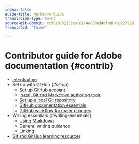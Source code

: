 ```yaml
---
index: false
guide-title: Markdown Guide
translation-type: tm+mt
source-git-commit: ec95e0b52151ca98174e6890d4df90b46b227928
Translated: 'false'

---
```



# Contributor guide for Adobe documentation {#contrib}

+ [Introduction](introduction.md)
+ Set up with GitHub {#setup}
   + [Set up GitHub account](setup/sign-up.md)
   + [Install Git and Markdown authoring tools](setup/install-tools.md)
   + [Set up a local Git repository](setup/local-repo.md)
   + [GitHub documentation essentials](setup/git-fundamentals.md)
   + [GitHub workflow for major changes](setup/full-workflow.md)
+ Writing essentials {#writing-essentials}
   + [Using Markdown](writing-essentials/using-markdown.md)
   + [General writing guidance](writing-essentials/general-writing-guidance.md)
   + [Linking](writing-essentials/linking.md)
+ [Git and GitHub learning resources](resources.md)
